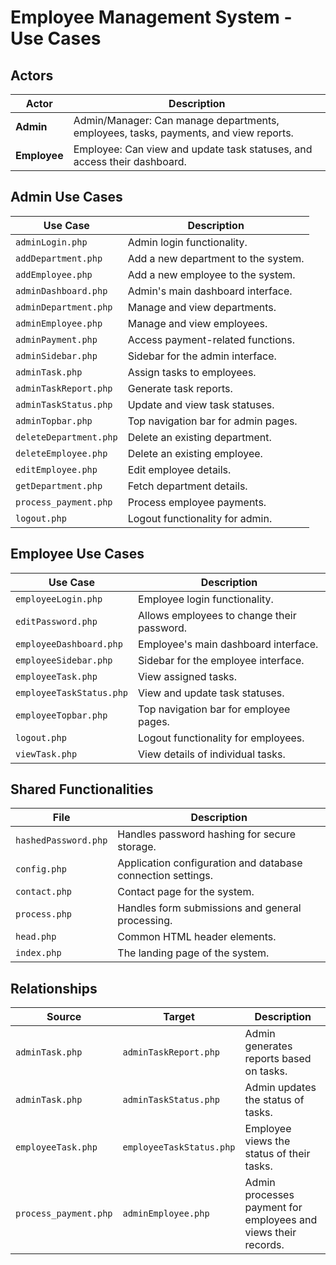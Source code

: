 # Employee Management System - Use Cases

## Actors
| Actor       | Description                                                                                  |
|-------------|----------------------------------------------------------------------------------------------|
| **Admin**   | Admin/Manager: Can manage departments, employees, tasks, payments, and view reports.         |
| **Employee**| Employee: Can view and update task statuses, and access their dashboard.                     |

## Admin Use Cases
| Use Case                  | Description                                                                                     |
|---------------------------|-------------------------------------------------------------------------------------------------|
| `adminLogin.php`          | Admin login functionality.                                                                     |
| `addDepartment.php`       | Add a new department to the system.                                                            |
| `addEmployee.php`         | Add a new employee to the system.                                                              |
| `adminDashboard.php`      | Admin's main dashboard interface.                                                              |
| `adminDepartment.php`     | Manage and view departments.                                                                   |
| `adminEmployee.php`       | Manage and view employees.                                                                     |
| `adminPayment.php`        | Access payment-related functions.                                                              |
| `adminSidebar.php`        | Sidebar for the admin interface.                                                               |
| `adminTask.php`           | Assign tasks to employees.                                                                     |
| `adminTaskReport.php`     | Generate task reports.                                                                         |
| `adminTaskStatus.php`     | Update and view task statuses.                                                                 |
| `adminTopbar.php`         | Top navigation bar for admin pages.                                                            |
| `deleteDepartment.php`    | Delete an existing department.                                                                 |
| `deleteEmployee.php`      | Delete an existing employee.                                                                   |
| `editEmployee.php`        | Edit employee details.                                                                         |
| `getDepartment.php`       | Fetch department details.                                                                      |
| `process_payment.php`     | Process employee payments.                                                                     |
| `logout.php`              | Logout functionality for admin.                                                                |

## Employee Use Cases
| Use Case                  | Description                                                                                     |
|---------------------------|-------------------------------------------------------------------------------------------------|
| `employeeLogin.php`       | Employee login functionality.                                                                  |
| `editPassword.php`        | Allows employees to change their password.                                                     |
| `employeeDashboard.php`   | Employee's main dashboard interface.                                                           |
| `employeeSidebar.php`     | Sidebar for the employee interface.                                                            |
| `employeeTask.php`        | View assigned tasks.                                                                           |
| `employeeTaskStatus.php`  | View and update task statuses.                                                                 |
| `employeeTopbar.php`      | Top navigation bar for employee pages.                                                         |
| `logout.php`              | Logout functionality for employees.                                                            |
| `viewTask.php`            | View details of individual tasks.                                                              |

## Shared Functionalities
| File                     | Description                                                                                     |
|--------------------------|-------------------------------------------------------------------------------------------------|
| `hashedPassword.php`     | Handles password hashing for secure storage.                                                    |
| `config.php`             | Application configuration and database connection settings.                                     |
| `contact.php`            | Contact page for the system.                                                                    |
| `process.php`            | Handles form submissions and general processing.                                                |
| `head.php`               | Common HTML header elements.                                                                    |
| `index.php`              | The landing page of the system.                                                                 |

## Relationships
| Source                   | Target                   | Description                                                                                |
|--------------------------|--------------------------|-------------------------------------------------------------------------------------------|
| `adminTask.php`          | `adminTaskReport.php`    | Admin generates reports based on tasks.                                                  |
| `adminTask.php`          | `adminTaskStatus.php`    | Admin updates the status of tasks.                                                       |
| `employeeTask.php`       | `employeeTaskStatus.php` | Employee views the status of their tasks.                                                |
| `process_payment.php`    | `adminEmployee.php`      | Admin processes payment for employees and views their records.                           | 
